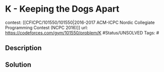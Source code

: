 # K - Keeping the Dogs Apart

contest: [[CFICPC/101550/101550|2016-2017 ACM-ICPC Nordic Collegiate Programming Contest (NCPC 2016)]]
url: https://codeforces.com/gym/101550/problem/K
#Status/UNSOLVED
Tags: #

## Description

## Solution

